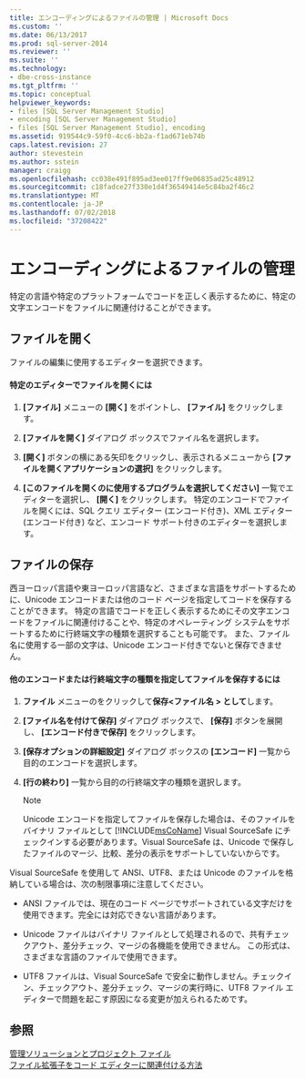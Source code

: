 ```yaml
---
title: エンコーディングによるファイルの管理 | Microsoft Docs
ms.custom: ''
ms.date: 06/13/2017
ms.prod: sql-server-2014
ms.reviewer: ''
ms.suite: ''
ms.technology:
- dbe-cross-instance
ms.tgt_pltfrm: ''
ms.topic: conceptual
helpviewer_keywords:
- files [SQL Server Management Studio]
- encoding [SQL Server Management Studio]
- files [SQL Server Management Studio], encoding
ms.assetid: 919544c9-59f0-4cc6-bb2a-f1ad671eb74b
caps.latest.revision: 27
author: stevestein
ms.author: sstein
manager: craigg
ms.openlocfilehash: cc038e491f895ad3ee017ff9e06835ad25c48912
ms.sourcegitcommit: c18fadce27f330e1d4f36549414e5c84ba2f46c2
ms.translationtype: MT
ms.contentlocale: ja-JP
ms.lasthandoff: 07/02/2018
ms.locfileid: "37208422"
---
```

# <a name="manage-files-with-encoding"></a>エンコーディングによるファイルの管理
  特定の言語や特定のプラットフォームでコードを正しく表示するために、特定の文字エンコードをファイルに関連付けることができます。  
  
## <a name="opening-files"></a>ファイルを開く  
 ファイルの編集に使用するエディターを選択できます。  
  
#### <a name="to-open-a-file-with-a-specific-editor"></a>特定のエディターでファイルを開くには  
  
1.  **[ファイル]** メニューの **[開く]** をポイントし、 **[ファイル]** をクリックします。  
  
2.  **[ファイルを開く]** ダイアログ ボックスでファイル名を選択します。  
  
3.  **[開く]** ボタンの横にある矢印をクリックし、表示されるメニューから **[ファイルを開くアプリケーションの選択]** をクリックします。  
  
4.  **[このファイルを開くのに使用するプログラムを選択してください]** 一覧でエディターを選択し、 **[開く]** をクリックします。 特定のエンコードでファイルを開くには、SQL クエリ エディター (エンコード付き)、XML エディター (エンコード付き) など、エンコード サポート付きのエディターを選択します。  
  
## <a name="saving-files"></a>ファイルの保存  
 西ヨーロッパ言語や東ヨーロッパ言語など、さまざまな言語をサポートするために、Unicode エンコードまたは他のコード ページを指定してコードを保存することができます。 特定の言語でコードを正しく表示するためにその文字エンコードをファイルに関連付けることや、特定のオペレーティング システムをサポートするために行終端文字の種類を選択することも可能です。 また、ファイル名に使用する一部の文字は、Unicode エンコード付きでないと保存できません。  
  
#### <a name="to-save-a-file-with-a-different-encoding-or-line-ending-type"></a>他のエンコードまたは行終端文字の種類を指定してファイルを保存するには  
  
1.  **ファイル** メニューのをクリックして**保存\<ファイル名 > として**します。  
  
2.  **[ファイル名を付けて保存]** ダイアログ ボックスで、 **[保存]** ボタンを展開し、 **[エンコード付きで保存]** をクリックします。  
  
3.  **[保存オプションの詳細設定]** ダイアログ ボックスの **[エンコード]** 一覧から目的のエンコードを選択します。  
  
4.  **[行の終わり]** 一覧から目的の行終端文字の種類を選択します。  
  
    > [!NOTE]  
    >  Unicode エンコードを指定してファイルを保存した場合は、そのファイルをバイナリ ファイルとして [!INCLUDE[msCoName](../../includes/msconame-md.md)] Visual SourceSafe にチェックインする必要があります。Visual SourceSafe は、Unicode で保存したファイルのマージ、比較、差分の表示をサポートしていないからです。  
  
 Visual SourceSafe を使用して ANSI、UTF8、または Unicode のファイルを格納している場合は、次の制限事項に注意してください。  
  
-   ANSI ファイルでは、現在のコード ページでサポートされている文字だけを使用できます。完全には対応できない言語があります。  
  
-   Unicode ファイルはバイナリ ファイルとして処理されるので、共有チェックアウト、差分チェック、マージの各機能を使用できません。 この形式は、さまざまな言語のファイルで使用できます。  
  
-   UTF8 ファイルは、Visual SourceSafe で安全に動作しません。チェックイン、チェックアウト、差分チェック、マージの実行時に、UTF8 ファイル エディターで問題を起こす原因になる変更が加えられるためです。  
  
## <a name="see-also"></a>参照  
 [管理ソリューションとプロジェクト ファイル](files-that-manage-solutions-and-projects.md)   
 [ファイル拡張子をコード エディターに関連付ける方法](../../relational-databases/scripting/associate-file-extensions-to-a-code-editor.md)  
  
  
